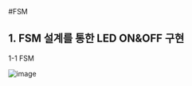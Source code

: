 #FSM

## 1. FSM 설계를 통한 LED ON&OFF 구현

1-1 FSM

![image](https://user-images.githubusercontent.com/109562373/195483295-37de56a2-67c8-4dce-9b48-b58505d8660c.png)

